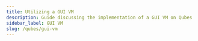 ```yaml
---
title: Utilizing a GUI VM
description: Guide discussing the implementation of a GUI VM on Qubes
sidebar_label: GUI VM
slug: /qubes/gui-vm
---
```


